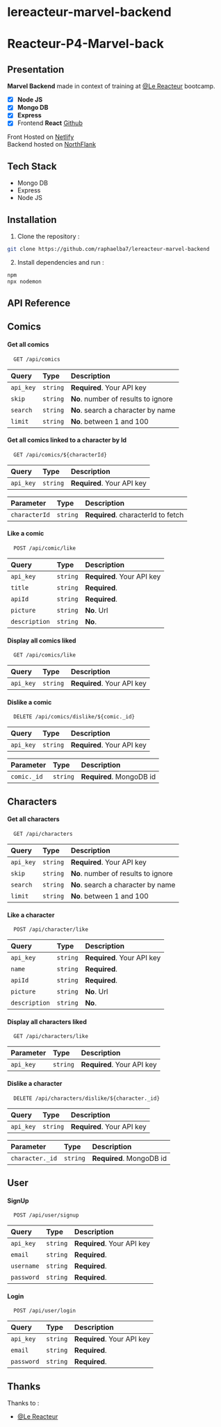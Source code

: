 # lereacteur-marvel-backend

# Reacteur-P4-Marvel-back

## Presentation

**Marvel Backend** made in context of training at [@Le Reacteur](https://github.com/lereacteur) bootcamp.

- [x] **Node JS**
- [x] **Mongo DB**
- [x] **Express**
- [x] Frontend **React** [Github](https://github.com/raphaelba7/lereacteur-marvel-frontend)

Front Hosted on [Netlify]() \
Backend hosted on [NorthFlank]()

## Tech Stack

- Mongo DB
- Express
- Node JS

## Installation

1. Clone the repository :

```bash
git clone https://github.com/raphaelba7/lereacteur-marvel-backend
```

2. Install dependencies and run :

```bash
npm
npx nodemon
```

## API Reference

## Comics

#### Get all comics

```http
  GET /api/comics
```

| Query     | Type     | Description                         |
| :-------- | :------- | :---------------------------------- |
| `api_key` | `string` | **Required**. Your API key          |
| `skip`    | `string` | **No**. number of results to ignore |
| `search`  | `string` | **No**. search a character by name  |
| `limit`   | `string` | **No**. between 1 and 100           |

#### Get all comics linked to a character by Id

```http
  GET /api/comics/${characterId}
```

| Query     | Type     | Description                |
| :-------- | :------- | :------------------------- |
| `api_key` | `string` | **Required**. Your API key |

| Parameter     | Type     | Description                        |
| :------------ | :------- | :--------------------------------- |
| `characterId` | `string` | **Required**. characterId to fetch |

#### Like a comic

```http
  POST /api/comic/like
```

| Query         | Type     | Description                |
| :------------ | :------- | :------------------------- |
| `api_key`     | `string` | **Required**. Your API key |
| `title`       | `string` | **Required**.              |
| `apiId`       | `string` | **Required**.              |
| `picture`     | `string` | **No**. Url                |
| `description` | `string` | **No**.                    |

#### Display all comics liked

```http
  GET /api/comics/like
```

| Query     | Type     | Description                |
| :-------- | :------- | :------------------------- |
| `api_key` | `string` | **Required**. Your API key |

#### Dislike a comic

```http
  DELETE /api/comics/dislike/${comic._id}
```

| Query     | Type     | Description                |
| :-------- | :------- | :------------------------- |
| `api_key` | `string` | **Required**. Your API key |

| Parameter   | Type     | Description              |
| :---------- | :------- | :----------------------- |
| `comic._id` | `string` | **Required**. MongoDB id |

## Characters

#### Get all characters

```http
  GET /api/characters
```

| Query     | Type     | Description                         |
| :-------- | :------- | :---------------------------------- |
| `api_key` | `string` | **Required**. Your API key          |
| `skip`    | `string` | **No**. number of results to ignore |
| `search`  | `string` | **No**. search a character by name  |
| `limit`   | `string` | **No**. between 1 and 100           |

#### Like a character

```http
  POST /api/character/like
```

| Query         | Type     | Description                |
| :------------ | :------- | :------------------------- |
| `api_key`     | `string` | **Required**. Your API key |
| `name`        | `string` | **Required**.              |
| `apiId`       | `string` | **Required**.              |
| `picture`     | `string` | **No**. Url                |
| `description` | `string` | **No**.                    |

#### Display all characters liked

```http
  GET /api/characters/like
```

| Parameter | Type     | Description                |
| :-------- | :------- | :------------------------- |
| `api_key` | `string` | **Required**. Your API key |

#### Dislike a character

```http
  DELETE /api/characters/dislike/${character._id}
```

| Query     | Type     | Description                |
| :-------- | :------- | :------------------------- |
| `api_key` | `string` | **Required**. Your API key |

| Parameter       | Type     | Description              |
| :-------------- | :------- | :----------------------- |
| `character._id` | `string` | **Required**. MongoDB id |

## User

#### SignUp

```http
  POST /api/user/signup
```

| Query      | Type     | Description                |
| :--------- | :------- | :------------------------- |
| `api_key`  | `string` | **Required**. Your API key |
| `email`    | `string` | **Required**.              |
| `username` | `string` | **Required**.              |
| `password` | `string` | **Required**.              |

#### Login

```http
  POST /api/user/login
```

| Query      | Type     | Description                |
| :--------- | :------- | :------------------------- |
| `api_key`  | `string` | **Required**. Your API key |
| `email`    | `string` | **Required**.              |
| `password` | `string` | **Required**.              |

## Thanks

Thanks to :

- [@Le Reacteur](https://github.com/lereacteur)
